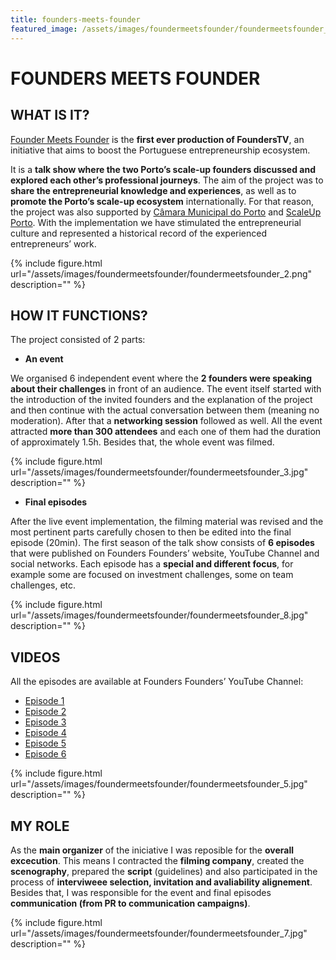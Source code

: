 ```yaml
---
title: founders-meets-founder
featured_image: /assets/images/foundermeetsfounder/foundermeetsfounder_4.jpg
---
```

# FOUNDERS MEETS FOUNDER

## WHAT IS IT?

[Founder Meets Founder](http://founders-founders.com/founderstv) is the **first ever production of FoundersTV**, an initiative that aims to boost the Portuguese entrepreneurship ecosystem.

It is a **talk show where the two Porto’s scale-up founders discussed and explored each other’s professional journeys**. The aim of the project was to **share the entrepreneurial knowledge and experiences**, as well as to **promote the Porto’s scale-up ecosystem** internationally. For that reason, the project was also supported by [Câmara Municipal do Porto](http://www.cm-porto.pt/) and [ScaleUp Porto](http://scaleupporto.pt/). With the implementation we have stimulated the entrepreneurial culture and represented a historical record of the experienced entrepreneurs’ work.


{% include figure.html url="/assets/images/foundermeetsfounder/foundermeetsfounder_2.png" description="" %}

## HOW IT FUNCTIONS?

The project consisted of 2 parts:

- **An event**

We organised 6 independent event where the **2 founders were speaking about their challenges** in front of an audience. The event itself started with the introduction of the invited founders and the explanation of the project and then continue with the actual conversation between them (meaning no moderation). After that a **networking session** followed as well. All the event attracted **more than 300 attendees** and each one of them had the duration of approximately 1.5h. Besides that, the whole event was filmed.

{% include figure.html url="/assets/images/foundermeetsfounder/foundermeetsfounder_3.jpg" description="" %}

- **Final episodes**

After the live event implementation, the filming material was revised and the most pertinent parts carefully chosen to then be edited into the final episode (20min). The first season of the talk show consists of **6 episodes** that were published on Founders Founders’ website, YouTube Channel and social networks. Each episode has a **special and different focus**, for example some are focused on investment challenges, some on team challenges, etc.

{% include figure.html url="/assets/images/foundermeetsfounder/foundermeetsfounder_8.jpg" description="" %}

## VIDEOS

All the episodes are available at Founders Founders’ YouTube Channel:

- [Episode 1](https://www.youtube.com/watch?v=X-PbUSoq2v8)
- [Episode 2](https://www.youtube.com/watch?v=-r1UsHQdJQQ)
- [Episode 3](https://www.youtube.com/watch?v=l4qe3c0H2F0)
- [Episode 4](https://www.youtube.com/watch?v=fb6O3fdigrM)
- [Episode 5](https://www.youtube.com/watch?v=SJEgfktPAhw)
- [Episode 6](https://www.youtube.com/watch?v=qY-Vvsp-DC8)

{% include figure.html url="/assets/images/foundermeetsfounder/foundermeetsfounder_5.jpg" description="" %}

## MY ROLE

As the **main organizer** of the iniciative I was reposible for the **overall excecution**. This means I contracted the **filming company**, created the **scenography**, prepared the **script** (guidelines) and also participated in the process of **interviweee selection, invitation and avaliability alignement**. Besides that, I was responsible for the event and final episodes **communication (from PR to communication campaigns)**.


{% include figure.html url="/assets/images/foundermeetsfounder/foundermeetsfounder_7.jpg" description="" %}
